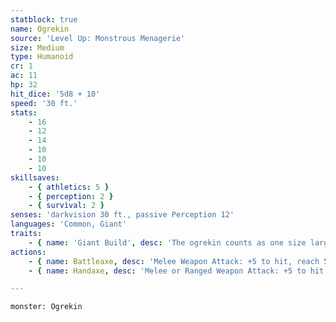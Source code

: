 ```yaml
---
statblock: true
name: Ogrekin
source: 'Level Up: Monstrous Menagerie'
size: Medium
type: Humanoid
cr: 1
ac: 11
hp: 32
hit_dice: '5d8 + 10'
speed: '30 ft.'
stats:
    - 16
    - 12
    - 14
    - 10
    - 10
    - 10
skillsaves:
    - { athletics: 5 }
    - { perception: 2 }
    - { survival: 2 }
senses: 'darkvision 30 ft., passive Perception 12'
languages: 'Common, Giant'
traits:
    - { name: 'Giant Build', desc: 'The ogrekin counts as one size larger when determining carrying capacity and the weight it can push, drag, or lift. Its melee and thrown weapons deal an extra die of damage on a hit (included below).' }
actions:
    - { name: Battleaxe, desc: 'Melee Weapon Attack: +5 to hit, reach 5 ft., one target. Hit: 12 (2d8 + 3) slashing damage.' }
    - { name: Handaxe, desc: 'Melee or Ranged Weapon Attack: +5 to hit, reach 5 ft. or range 20/60 ft., one target. Hit: 10 (2d6 + 3) slashing damage.' }

---
```

```statblock
monster: Ogrekin
```
